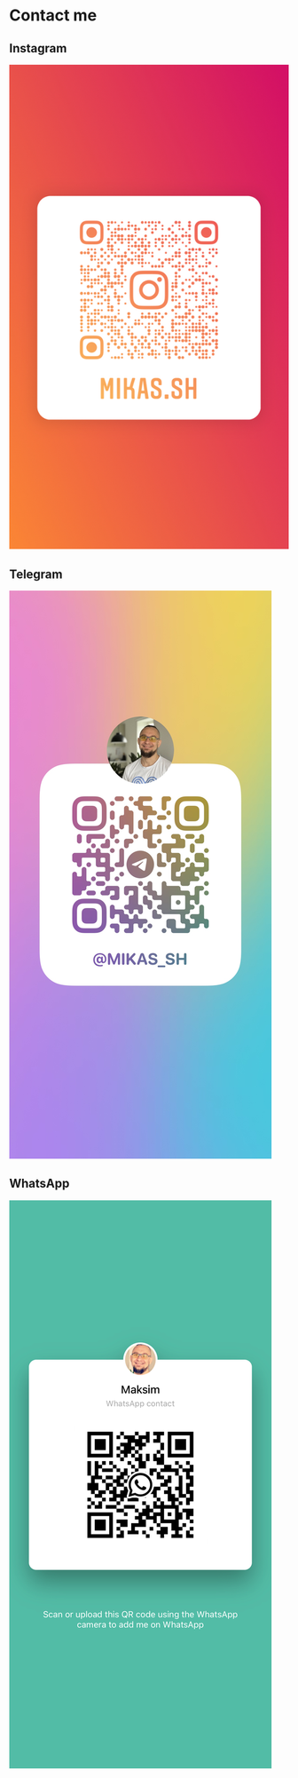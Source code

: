 # Contact me
## Instagram
![instagram](insta.jpeg)
## Telegram
![telegram](tg.jpg)
## WhatsApp
![whatsApp](whatsApp.jpeg)
